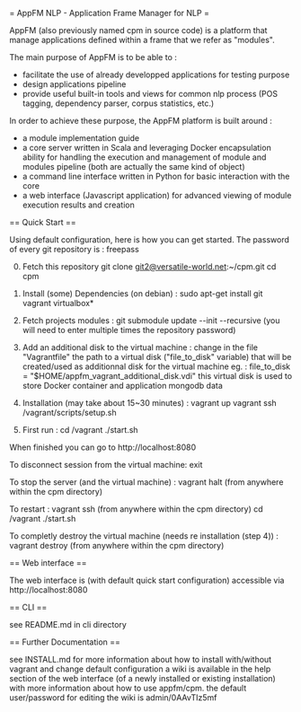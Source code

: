 = AppFM NLP - Application Frame Manager for NLP =

AppFM (also previously named cpm in source code) is a platform that manage applications defined within a frame that we refer as "modules". 

The main purpose of AppFM is to be able to :

- facilitate the use of already developped applications for testing purpose
- design applications pipeline
- provide useful built-in tools and views for common nlp process (POS tagging, dependency parser, corpus statistics, etc.)

In order to achieve these purpose, the AppFM platform is built around :

- a module implementation guide
- a core server written in Scala and leveraging Docker encapsulation ability for handling the execution and management of module and modules pipeline (both are actually the same kind of object)
- a command line interface written in Python for basic interaction with the core
- a web interface (Javascript application) for advanced viewing of module execution results and creation

== Quick Start ==

Using default configuration, here is how you can get started.
The password of every git repository is : freepass

0. Fetch this repository
git clone git2@versatile-world.net:~/cpm.git
cd cpm

1. Install (some) Dependencies (on debian) :
sudo apt-get install git vagrant virtualbox*

2. Fetch projects modules :
git submodule update --init --recursive
(you will need to enter multiple times the repository password)

3. Add an additional disk to the virtual machine :
change in the file "Vagrantfile" the path to a virtual disk ("file_to_disk" variable) that will be created/used as additionnal disk for the virtual machine
eg. : file_to_disk = "$HOME/appfm_vagrant_additional_disk.vdi"
this virtual disk is used to store Docker container and application mongodb data

4. Installation (may take about 15~30 minutes) :
vagrant up
vagrant ssh
/vagrant/scripts/setup.sh

5. First run :
cd /vagrant
./start.sh 

When finished you can go to http://localhost:8080

To disconnect session from the virtual machine:
exit

To stop the server (and the virtual machine) :
vagrant halt (from anywhere within the cpm directory)

To restart :
vagrant ssh (from anywhere within the cpm directory)
cd /vagrant
./start.sh

To completly destroy the virtual machine (needs re installation (step 4)) :
vagrant destroy (from anywhere within the cpm directory)

== Web interface ==

The web interface is (with default quick start configuration) accessible via http://localhost:8080

== CLI ==

see README.md in cli directory

== Further Documentation ==

see INSTALL.md for more information about how to install with/without vagrant and change default configuration
a wiki is available in the help section of the web interface (of a newly installed or existing installation) with more information about how to use appfm/cpm.
the default user/password for editing the wiki is admin/0AAvTIz5mf
